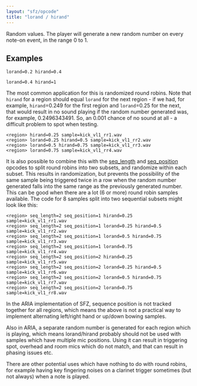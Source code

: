 ```yaml
---
layout: "sfz/opcode"
title: "lorand / hirand"
---
```

Random values. The player will generate a new random number on every note-on event,
in the range 0 to 1.

## Examples

```
lorand=0.2 hirand=0.4

lorand=0.4 hirand=1
```

The most common application for this is randomized round robins. Note that
`hirand` for a region should equal `lorand` for the next region - if we had, for
example, `hirand`=0.249 for the first region and `lorand`=0.25 for the next,
that would result in no sound playing if the random number generated was, for
example, 0.2496343491. So, an 0.001 chance of no sound at all - a difficult
problem to spot when testing.

```
<region> hirand=0.25 sample=kick_vl1_rr1.wav
<region> lorand=0.25 hirand=0.5 sample=kick_vl1_rr2.wav
<region> lorand=0.5 hirand=0.75 sample=kick_vl1_rr3.wav
<region> lorand=0.75 sample=kick_vl1_rr4.wav
```

It is also possible to combine this with the [seq_length](/opcodes/seq_length)
and [seq_position](/opcodes/seq_position) opcodes to split round robins
into two subsets, and randomize within each subset. This results in randomization,
but prevents the possibility of the same sample being triggered twice in a row
when the random number generated falls into the same range as the previously
generated number. This can be good when there are a lot (6 or more) round robin
samples available. The code for 8 samples split into two sequential subsets might
look like this:

```
<region> seq_length=2 seq_position=1 hirand=0.25 sample=kick_vl1_rr1.wav
<region> seq_length=2 seq_position=1 lorand=0.25 hirand=0.5 sample=kick_vl1_rr2.wav
<region> seq_length=2 seq_position=1 lorand=0.5 hirand=0.75 sample=kick_vl1_rr3.wav
<region> seq_length=2 seq_position=1 lorand=0.75 sample=kick_vl1_rr4.wav
<region> seq_length=2 seq_position=2 hirand=0.25 sample=kick_vl1_rr5.wav
<region> seq_length=2 seq_position=2 lorand=0.25 hirand=0.5 sample=kick_vl1_rr6.wav
<region> seq_length=2 seq_position=2 lorand=0.5 hirand=0.75 sample=kick_vl1_rr7.wav
<region> seq_length=2 seq_position=2 lorand=0.75 sample=kick_vl1_rr8.wav
```

In the ARIA implementation of SFZ, sequence position is not tracked together for
all regions, which means the above is not a practical way to implement alternating
left/right hand or up/down bowing samples.

Also in ARIA, a separate random number is generated for each region which is playing,
which means lorand/hirand probably should not be used with samples which have
multiple mic positions. Using it can result in triggering spot, overhead and room
mics which do not match, and that can result in phasing issues etc.

There are other potential uses which have nothing to do with round robins, for
example having key fingering noises on a clarinet trigger sometimes
(but not always) when a note is played.
